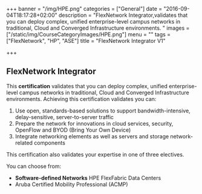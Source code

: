+++
banner = "/img/HPE.png"
categories = ["General"]
date = "2016-09-04T18:17:28+02:00"
description = "FlexNetwork Integrator,validates that you can deploy complex, unified enterprise-level campus networks in traditional, Cloud and Converged Infrastructure environments. "
images = ["/static/img/CourseCategoryImages/HPE.png"]
menu = ""
tags = ["FlexNetwork", "HP", "ASE"]
title = "FlexNetwork Integrator V1"

+++
## FlexNetwork Integrator

This **certification** validates that you can deploy complex, unified enterprise-level campus networks in traditional, Cloud and Converged Infrastructure environments. Achieving this certification validates you can:

1. Use open, standards-based solutions to support bandwidth-intensive, delay-sensitive, server-to-server traffic
2. Prepare the network for innovations in cloud services, security, OpenFlow and BYOD (Bring Your Own Device)
3. Integrate networking elements as well as servers and storage network-related components

This certification also validates your expertise in one of three electives.

You can choose from:

- **Software-defined Networks** HPE FlexFabric Data Centers
- Aruba Certified Mobility Professional (ACMP)
